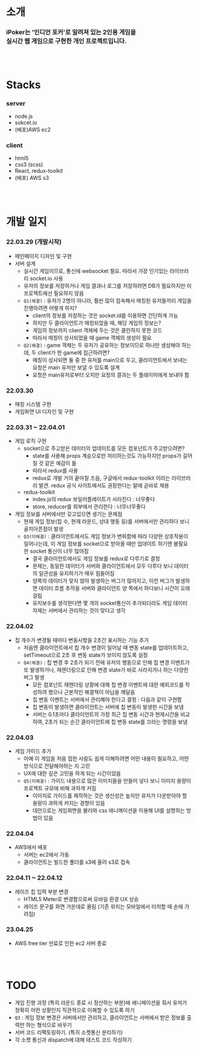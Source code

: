 # 소개

### iPoker는 '인디언 포커'로 알려져 있는 2인용 게임을 <br> 실시간 웹 게임으로 구현한 개인 프로젝트입니다.



<br><br>
# Stacks
### server
* node.js
* sokcet.io
* (배포)AWS ec2

### client
* html5
* css3 (scss)
* React, redux-toolkit
* (배포) AWS s3



<br><br>
# 개발 일지

### 22.03.29 (개발시작)
* 메인페이지 디자인 및 구현
* 서버 설계
  * 실시간 게임이므로, 통신에 websocket 필요. 따라서 가장 인기있는 라이브러리 socket.io 사용
  * 유저의 정보를 저장하거나 게임 결과나 로그를 저장하려면 DB가 필요하지만 이 프로젝트에선 필요하지 않음
  * ```Q1(해결)``` : 유저가 2명이 아니라, 훨씬 많이 접속해서 매칭된 유저들끼리 게임을 진행하려면 어떻게 하지?
    * client의 정보를 저장하는 것은 socket.id를 이용하면 간단하게 가능
    * 하지만 두 클라이언트가 매칭되었을 때, 해당 게임의 정보는?
    * 게임의 정보까지 client 객체에 두는 것은 클린하지 못한 코드
    * 따라서 매칭이 성사되었을 때 game 객체의 생성이 필요
  * ```Q2(해결)``` : game 객체는 두 유저가 공유하는 정보이므로 하나만 생성해야 하는데, 두 client가 한 game에 접근하려면?
    * 매칭이 성사되면 둘 중 한 유저를 main으로 두고, 클라이언트에서 보내는 요청은 main 유저만 보낼 수 있도록 설계
    * 요청은 main유저로부터 오지만 요청의 결과는 두 플레이어에게 보내야 함

### 22.03.30
* 매칭 시스템 구현
* 게임화면 UI 디자인 및 구현

### 22.03.31 ~ 22.04.01
* 게임 로직 구현
  * socket으로 주고받은 데이터의 업데이트를 모든 컴포넌트가 주고받으려면?
    * state를 사용해 props 계승으로만 처리하는것도 가능하지만 props가 길어질 것 같은 예감이 듦
    * 따라서 redux를 사용
    * redux로 개발 거의 끝마칠 즈음, 구글에서 redux-toolkit 이라는 라이브러리 발견. redux 공식 사이트에서도 권장한다는 말에 곧바로 채용
  * redux-toolkit 
    * index.js의 redux 보일러플레이트가 사라진다 : 너무좋다
    * store, reducer를 외부에서 관리한다 : 너무너무좋다 
* 게임 정보를 서버에서만 갖고있으면 생기는 문제점
  * 현재 게임 정보(칩 수, 현재 라운드, 상대 행동 등)를 서버에서만 관리하다 보니 골치아픈점이 발생
  * ```Q3(미해결)``` : 클라이언트에서도 게임 정보가 변화함에 따라 다양한 상호작용이 일어나는데, 이 게임 정보를 socket으로 받아올 때만 업데이트 하기엔 불필요한 socket 통신이 너무 많아짐
    * 결국 클라이언트에서도 게임 정보를 redux로 다루기로 결정
    * 문제는, 동일한 데이터가 서버와 클라이언트에서 모두 다루다 보니 데이터의 일관성을 유지하기가 매우 힘들어짐
    * 양쪽의 데이터가 맞지 않아 발생하는 버그가 많아지고, 이런 버그가 발생하면 데이터 흐름 추적을 서버와 클라이언트 양 쪽에서 하다보니 시간이 오래 걸림
    * 유지보수를 생각한다면 몇 개의 socket통신이 추가되더라도 게임 데이터 자체는 서버에서 관리하는 것이 맞다고 생각
  
### 22.04.02
* 칩 개수가 변경될 때마다 변동사항을 2초간 표시하는 기능 추가
  * 처음엔 클라이언트에서 칩 개수 변경이 일어날 때 변동 state를 업데이트하고, setTimeout으로 2초 후 변동 state가 보이지 않도록 설정
  * ```Q4(해결)``` : 칩 변경 후 2초가 되기 전에 유저의 행동으로 인해 칩 변경 이벤트가 또 발생하거나, 재렌더링으로 인해 변경 state가 바로 사라지거나 하는 다양한 버그 발생
    * 모든 컴포넌트 재렌더링 상황에 대해 칩 변경 이벤트에 대한 예외코드를 작성하려 했으나 근본적인 해결책이 아님을 깨달음
    * 칩 변동 이벤트는 서버에서 관리해야 한다고 결정 : 다음과 같이 구현함
    * 칩 변동이 발생하면 클라이언트는 서버에 칩 변동이 발생한 시간을 보냄
    * 서버는 0.1초마다 클라이언트의 가장 최근 칩 변동 시간과 현재시간을 비교하여, 2초가 되는 순간 클라이언트에 칩 변동 state를 끄라는 명령을 보냄

### 22.04.03
* 게임 가이드 추가
  * 아예 이 게임을 처음 접한 사람도 쉽게 이해하려면 어떤 내용이 필요하고, 어떤 방식으로 전달해야하는 지 고민
  * UX에 대한 깊은 고민을 하게 되는 시간이었음
  * ```Q5(미해결)``` : 가이드 내용으로 많은 이미지들을 만들어 넣다 보니 이미지 용량이 프로젝트 규모에 비해 과하게 커짐
    * 이미지로 가이드를 제작하는 것은 생산성은 높지만 유저가 다운받아야 할 용량이 과하게 커지는 경향이 있음
    * 대안으로는 게임화면을 불러와 css 애니메이션을 이용해 UI를 설명하는 방법이 있음

### 22.04.04
* AWS에서 배포
  * 서버는 ec2에서 가동
  * 클라이언트는 빌드한 폴더를 s3에 올려 s3로 접속

### 22.04.11 ~ 22.04.12
* 레이즈 칩 입력 부분 변경
  * HTML5 Meter로 변경함으로써 모바일 환경 UX 상승
  * 레이즈 문구를 화면 가운데로 올림 (기존 위치는 모바일에서 터치할 때 손에 가려짐)
  
### 23.04.25
* AWS free tier 만료로 인한 ec2 서버 종료

<br><br>
# TODO

* 게임 진행 과정 (특히 라운드 종료 시 정산하는 부분)에 애니메이션을 줘서 유저가 정확히 어떤 상황인지 직관적으로 이해할 수 있도록 하기
* ```Q3``` : 게임 정보 변경은 서버에서만 관리하고, 클라이언트는 서버에서 받은 정보를 출력만 하는 형식으로 바꾸기
* 서버 코드 리팩토링하기. (특히 소켓통신 분리하기)
* 각 소켓 통신과 dispatch에 대해 테스트 코드 작성하기
